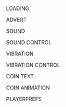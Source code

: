 LOADING

ADVERT

SOUND

SOUND CONTROL

VIBRATION

VIBRATION CONTROL

COIN TEXT

COIN ANIMATION

PLAYERPREFS
